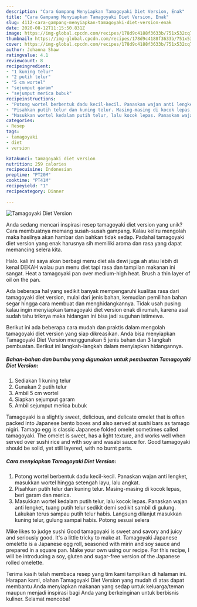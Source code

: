```yaml
---
description: "Cara Gampang Menyiapkan Tamagoyaki Diet Version, Enak"
title: "Cara Gampang Menyiapkan Tamagoyaki Diet Version, Enak"
slug: 4112-cara-gampang-menyiapkan-tamagoyaki-diet-version-enak
date: 2020-08-12T11:15:50.831Z
image: https://img-global.cpcdn.com/recipes/178d9c4188f3633b/751x532cq70/tamagoyaki-diet-version-foto-resep-utama.jpg
thumbnail: https://img-global.cpcdn.com/recipes/178d9c4188f3633b/751x532cq70/tamagoyaki-diet-version-foto-resep-utama.jpg
cover: https://img-global.cpcdn.com/recipes/178d9c4188f3633b/751x532cq70/tamagoyaki-diet-version-foto-resep-utama.jpg
author: Johanna Shaw
ratingvalue: 4.1
reviewcount: 8
recipeingredient:
- "1 kuning telur"
- "2 putih telur"
- "5 cm wortel"
- "sejumput garam"
- "sejumput merica bubuk"
recipeinstructions:
- "Potong wortel berbentuk dadu kecil-kecil. Panaskan wajan anti lengket, masukkan wortel hingga setengah layu, lalu angkat."
- "Pisahkan putih telur dan kuning telur. Masing-masing di kocok lepas, beri garam dan merica."
- "Masukkan wortel kedalam putih telur, lalu kocok lepas. Panaskan wajan anti lengket, tuang putih telur sedikit demi sedikit sambil di gulung. Lakukan terus sampau putih telur habis. Langsung dilanjut masukkan kuning telur, gulung sampai habis. Potong sesuai selera"
categories:
- Resep
tags:
- tamagoyaki
- diet
- version

katakunci: tamagoyaki diet version 
nutrition: 259 calories
recipecuisine: Indonesian
preptime: "PT20M"
cooktime: "PT41M"
recipeyield: "1"
recipecategory: Dinner

---
```



![Tamagoyaki Diet Version](https://img-global.cpcdn.com/recipes/178d9c4188f3633b/751x532cq70/tamagoyaki-diet-version-foto-resep-utama.jpg)

Anda sedang mencari inspirasi resep tamagoyaki diet version yang unik? Cara membuatnya memang susah-susah gampang. Kalau keliru mengolah maka hasilnya akan hambar dan bahkan tidak sedap. Padahal tamagoyaki diet version yang enak harusnya sih memiliki aroma dan rasa yang dapat memancing selera kita.

Halo. kali ini saya akan berbagi menu diet ala dewi juga ah atau lebih di kenal DEKAH walau pun menu diet tapi rasa dan tampilan makanan ini sangat. Heat a tamagoyaki pan over medium-high heat. Brush a thin layer of oil on the pan.

Ada beberapa hal yang sedikit banyak mempengaruhi kualitas rasa dari tamagoyaki diet version, mulai dari jenis bahan, kemudian pemilihan bahan segar hingga cara membuat dan menghidangkannya. Tidak usah pusing kalau ingin menyiapkan tamagoyaki diet version enak di rumah, karena asal sudah tahu triknya maka hidangan ini bisa jadi suguhan istimewa.


Berikut ini ada beberapa cara mudah dan praktis dalam mengolah tamagoyaki diet version yang siap dikreasikan. Anda bisa menyiapkan Tamagoyaki Diet Version menggunakan 5 jenis bahan dan 3 langkah pembuatan. Berikut ini langkah-langkah dalam menyiapkan hidangannya.

<!--inarticleads1-->

##### Bahan-bahan dan bumbu yang digunakan untuk pembuatan Tamagoyaki Diet Version:

1. Sediakan 1 kuning telur
1. Gunakan 2 putih telur
1. Ambil 5 cm wortel
1. Siapkan sejumput garam
1. Ambil sejumput merica bubuk


Tamagoyaki is a slightly sweet, delicious, and delicate omelet that is often packed into Japanese bento boxes and also served at sushi bars as tamago nigiri. Tamago egg is classic Japanese folded omelet sometimes called tamagoyaki. The omelet is sweet, has a light texture, and works well when served over sushi rice and with soy and wasabi sauce for. Good tamagoyaki should be solid, yet still layered, with no burnt parts. 

<!--inarticleads2-->

##### Cara menyiapkan Tamagoyaki Diet Version:

1. Potong wortel berbentuk dadu kecil-kecil. Panaskan wajan anti lengket, masukkan wortel hingga setengah layu, lalu angkat.
1. Pisahkan putih telur dan kuning telur. Masing-masing di kocok lepas, beri garam dan merica.
1. Masukkan wortel kedalam putih telur, lalu kocok lepas. Panaskan wajan anti lengket, tuang putih telur sedikit demi sedikit sambil di gulung. Lakukan terus sampau putih telur habis. Langsung dilanjut masukkan kuning telur, gulung sampai habis. Potong sesuai selera


Mike likes to judge sushi Good tamagoyaki is sweet and savory and juicy and seriously good. It&#39;s a little tricky to make at. Tamagoyaki Japanese omelette is a Japanese egg roll, seasoned with mirin and soy sauce and prepared in a square pan. Make your own using our recipe. For this recipe, I will be introducing a soy, gluten and sugar-free version of the Japanese rolled omelette. 

Terima kasih telah membaca resep yang tim kami tampilkan di halaman ini. Harapan kami, olahan Tamagoyaki Diet Version yang mudah di atas dapat membantu Anda menyiapkan makanan yang sedap untuk keluarga/teman maupun menjadi inspirasi bagi Anda yang berkeinginan untuk berbisnis kuliner. Selamat mencoba!
